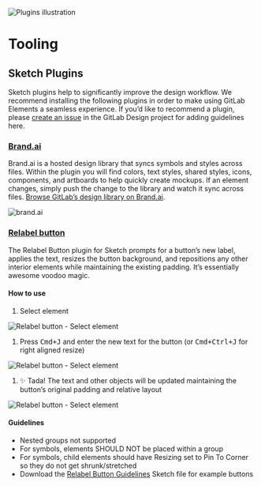 ![Plugins illustration](images/plugins-illustration.png)

# Tooling

## Sketch Plugins

Sketch plugins help to significantly improve the design workflow. We recommend installing the following plugins in order to make using GitLab Elements a seamless experience. If you’d like to recommend a plugin, please [create an issue](https://gitlab.com/gitlab-org/gitlab-design/issues/new) in the GitLab Design project for adding guidelines here.

### [Brand.ai](https://brand.ai/sketch)

Brand.ai is a hosted design library that syncs symbols and styles across files. Within the plugin you will find colors, text styles, shared styles, icons, components, and artboards to help quickly create mockups. If an element changes, simply push the change to the library and watch it sync across files. [Browse GitLab’s design library on Brand.ai](https://brand.ai/git-lab/primary-brand).

![brand.ai](images/brandai.png)

### [Relabel button](https://github.com/kenmoore/sketch-relabel-button)

The Relabel Button plugin for Sketch prompts for a button’s new label, applies the text, resizes the button background, and repositions any other interior elements while maintaining the existing padding. It’s essentially awesome voodoo magic.

#### How to use

1. Select element

![Relabel button - Select element](images/relabel-button/select-element.png)

1. Press <kbd>Cmd+J</kbd> and enter the new text for the button (or <kbd>Cmd+Ctrl+J</kbd> for right aligned resize)

![Relabel button - Select element](images/relabel-button/prompt.png)

1. ✨ Tada! The text and other objects will be updated maintaining the button’s original padding and relative layout

![Relabel button - Select element](images/relabel-button/new-label.png)

#### Guidelines

* Nested groups not supported
* For symbols, elements SHOULD NOT be placed within a group
* For symbols, child elements should have Resizing set to Pin To Corner so they do not get shrunk/stretched
* Download the [Relabel Button Guidelines](https://github.com/kenmoore/sketch-relabel-button/raw/master/Relabel%20Button%20Guidelines.sketch) Sketch file for example buttons
